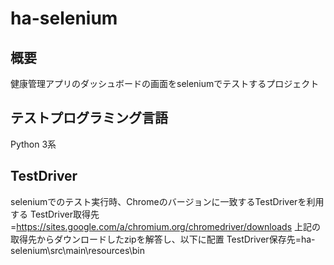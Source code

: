 # ha-selenium

## 概要
健康管理アプリのダッシュボードの画面をseleniumでテストするプロジェクト

## テストプログラミング言語
Python 3系

## TestDriver
seleniumでのテスト実行時、Chromeのバージョンに一致するTestDriverを利用する
TestDriver取得先=https://sites.google.com/a/chromium.org/chromedriver/downloads
上記の取得先からダウンロードしたzipを解答し、以下に配置
TestDriver保存先=ha-selenium\src\main\resources\bin